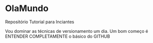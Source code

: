 # OlaMundo
Repositório Tutorial para Inciantes

Vou dominar as técnicas de versionamento um dia. Um bom começo é ENTENDER COMPLETAMENTE o básico do GITHUB
